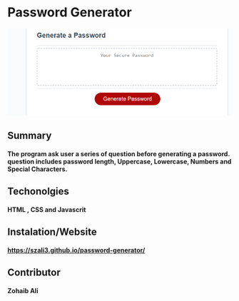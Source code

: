 # Password Generator

![Screenshot](passwordGeneratorScreenShoot.PNG)

## Summary
#### The program ask user a series of question before generating a password. question includes password length, Uppercase, Lowercase, Numbers and Special Characters.

## Techonolgies
#### HTML , CSS and Javascrit

## Instalation/Website
#### https://szali3.github.io/password-generator/

## Contributor
#### Zohaib Ali
